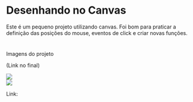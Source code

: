 # Desenhando no Canvas

Este é um pequeno projeto utilizando canvas. Foi bom para praticar a definição das posições do mouse, eventos de click e criar novas funções.

# 

Imagens do projeto<br>

(Link no final)<br>

<img src='img1.png'><br>
<img src='img2.png'>

Link: 